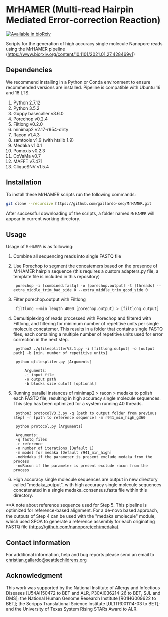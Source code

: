 # MrHAMER (Multi-read Hairpin Mediated Error-correction Reaction)

[![Available in bioRxiv](https://img.shields.io/badge/Available%20in-bioRxiv-red)](https://www.biorxiv.org/content/10.1101/2021.01.27.428469v1)

Scripts for the generation of high accuracy single molecule Nanopore reads using the MrHAMER pipeline (https://www.biorxiv.org/content/10.1101/2021.01.27.428469v1)

## Dependencies

We recommend installing in a Python or Conda environment to ensure recommended versions are installed. Pipeline is compatible with Ubuntu 16 and 18 LTS.

1. Python 2.7.12
2. Python 3.5.2
3. Guppy basecaller v3.6.0
4. Porechop v0.2.4
5. Filtlong v0.2.0
6. minimap2 v2.17-r954-dirty
7. Racon v1.4.3
8. samtools v1.9 (with htslib 1.9)
9. Medaka v1.0.1
10. Pomoxis v0.2.3
11. CoVaMa v0.7
12. MAFFT v7.471
13. CliqueSNV v1.5.4

## Installation
To install these MrHAMER scripts run the following commands:

```bash
git clone --recursive https://github.com/gallardo-seq/MrHAMER.git
```

After successful downloading of the scripts, a folder named `MrHAMER` will appear in current working directory.

## Usage
Usage of `MrHAMER` is as following:

1. Combine all sequencing reads into single FASTQ file
2. Use Porechop to segment the concatemers based on the presence of MrHAMER hairpin sequence (this requires a custom adapters.py file, a template file is included in this repository)

        porechop -i [combined.fastq] -o [porechop.output] -t [threads] --extra_middle_trim_bad_side 0 --extra_middle_trim_good_side 0

3. Filter porechop.output with Filtlong
           
        filtlong --min_length 4000 [porechop.output] > [filtlong.output]
           
4. Demultiplexing of reads processed with Porechop and filtered with Filtlong, and filtering for minimum number of repetitive units per single molecule concatemer. This results in a folder that contains single FASTQ files, each containing a multiple number of repetitive units used for error correction in the next step.

        python2 ./qfilesplitterV3.1.py -i [filtlong.output] -o [output path] -b [min. number of repetitive units]

        python qfilespliter.py [Arguments]
        
            Arguments:
            -i input file
            -o output path
            -b blocks size cutoff [optional]

5. Running parallel instances of minimap2 > racon > medaka to polish each FASTQ file, resulting in high accuracy single molecule sequences. This step has been optimized for a system running 40 threads.

        python3 protocolV3.3.py -q [path to output folder from previous step] -r [path to reference sequence] -m r941_min_high_g360
        
        python protocol.py [Arguments]
        
        Arguments:
        -q fastq files
        -r reference
        -n number of iterations [Default 1]
        -m model for medaka [Default r941_min_high]
        -noMedaka if the parameter is present exclude medaka from the process
        -noRacon if the parameter is present exclude racon from the process

6. High accuracy single molecule sequences are output in new directory called "medaka_output", with high accuracy single molecule sequences concatenated in a single medaka_consensus.fasta file within this directory.

**A note about reference sequence used for Step 5. This pipeline is optimized for reference-based alignment. For a de-novo based approach, the outputs of Step 4 can be used with the "medaka smolecule" module, which used SPOA to generate a reference assembly for each originating FASTQ file (https://github.com/nanoporetech/medaka). 

## Contact information

For additional information, help and bug reports please send an email to christian.gallardo@seattlechildrens.org

## Acknowledgment

This work was supported by the National Institute of Allergy and Infectious Diseases [U54AI150472 to BET and ALR, P30AI036214-26 to BET, SJL and DMS]; the National Human Genome Research Institute [R01HG009622 to BET]; the Scripps Translational Science Institute [UL1TR001114-03 to BET]; and the University of Texas System Rising STARs Award to ALR.
